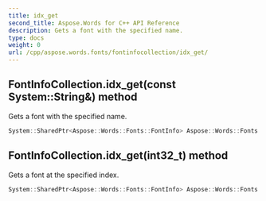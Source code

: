 ```yaml
---
title: idx_get
second_title: Aspose.Words for C++ API Reference
description: Gets a font with the specified name. 
type: docs
weight: 0
url: /cpp/aspose.words.fonts/fontinfocollection/idx_get/
---
```

## FontInfoCollection.idx_get(const System::String\&) method


Gets a font with the specified name.

```cpp
System::SharedPtr<Aspose::Words::Fonts::FontInfo> Aspose::Words::Fonts::FontInfoCollection::idx_get(const System::String &name)
```

## FontInfoCollection.idx_get(int32_t) method


Gets a font at the specified index.

```cpp
System::SharedPtr<Aspose::Words::Fonts::FontInfo> Aspose::Words::Fonts::FontInfoCollection::idx_get(int32_t index)
```

